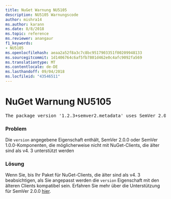```yaml
---
title: NuGet Warnung NU5105
description: NU5105 Warnungscode
author: mishra14
ms.author: karann
ms.date: 8/8/2018
ms.topic: reference
ms.reviewer: anangaur
f1_keywords:
- NU5105
ms.openlocfilehash: aeaa2a52f8a3c7c8bc9517903351f00209948133
ms.sourcegitcommit: 1d1406764c6af5fb7801d462e0c4afc9092fa569
ms.translationtype: MT
ms.contentlocale: de-DE
ms.lasthandoff: 09/04/2018
ms.locfileid: "43546511"
---
```

# <a name="nuget-warning-nu5105"></a>NuGet Warnung NU5105
<pre>The package version '1.2.3+semver2.metadata' uses SemVer 2.0.0 or components of SemVer 1.0.0 that are not supported on legacy clients. Change the package version to a SemVer 1.0.0 string. If the version contains a release label it must start with a letter. This message can be ignored if the package is not intended for older clients.</pre>

### <a name="issue"></a>Problem

Die `version` angegebene Eigenschaft enthält, SemVer 2.0.0 oder SemVer 1.0.0-Komponenten, die möglicherweise nicht mit NuGet-Clients, die älter sind als v4. 3 unterstützt werden


### <a name="solution"></a>Lösung

Wenn Sie, bis Ihr Paket für NuGet-Clients, die älter sind als v4. 3 beabsichtigen, als Sie angepasst werden die `version` Eigenschaft mit den älteren Clients kompatibel sein. Erfahren Sie mehr über die Unterstützung für SemVer 2.0.0 [hier](https://github.com/NuGet/Home/wiki/SemVer-2.0.0-support).

